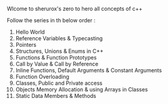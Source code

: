 Wlcome to sherurox's zero to hero all concepts of c++ 

Follow the series in th below order :

1.  Hello World
2.  Reference Variables & Typecasting
3.  Pointers
4.  Structures, Unions & Enums in C++
5.  Functions & Function Prototypes
6.  Call by Value & Call by Reference
7.  Inline Functions, Default Arguments & Constant Arguments
8.  Function Overloading
9.  Classes, Public and Private access
10. Objects Memory Allocation & using Arrays in Classes
11. Static Data Members & Methods
